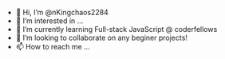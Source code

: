 - 👋 Hi, I’m @nKingchaos2284
- 👀 I’m interested in ...
- 🌱 I’m currently learning Full-stack JavaScript @ coderfellows
- 💞️ I’m looking to collaborate on any beginer projects!
- 📫 How to reach me ...

<!---
nKingchaos2284/nKingchaos2284 is a ✨ special ✨ repository because its `README.md` (this file) appears on your GitHub profile.
You can click the Preview link to take a look at your changes.
--->
